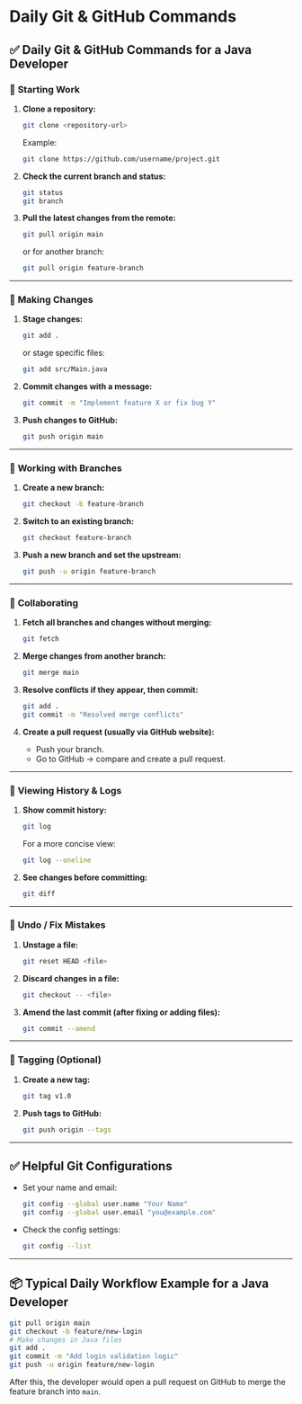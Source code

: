 # Daily Git & GitHub Commands

## ✅ **Daily Git & GitHub Commands for a Java Developer**

### 🔹 **Starting Work**

1. **Clone a repository:**
    
    ```bash
    git clone <repository-url>
    
    ```
    
    Example:
    
    ```bash
    git clone https://github.com/username/project.git
    
    ```
    
2. **Check the current branch and status:**
    
    ```bash
    git status
    git branch
    
    ```
    
3. **Pull the latest changes from the remote:**
    
    ```bash
    git pull origin main
    
    ```
    
    or for another branch:
    
    ```bash
    git pull origin feature-branch
    
    ```
    

---

### 🔹 **Making Changes**

1. **Stage changes:**
    
    ```bash
    git add .
    
    ```
    
    or stage specific files:
    
    ```bash
    git add src/Main.java
    
    ```
    
2. **Commit changes with a message:**
    
    ```bash
    git commit -m "Implement feature X or fix bug Y"
    
    ```
    
3. **Push changes to GitHub:**
    
    ```bash
    git push origin main
    
    ```
    

---

### 🔹 **Working with Branches**

1. **Create a new branch:**
    
    ```bash
    git checkout -b feature-branch
    
    ```
    
2. **Switch to an existing branch:**
    
    ```bash
    git checkout feature-branch
    
    ```
    
3. **Push a new branch and set the upstream:**
    
    ```bash
    git push -u origin feature-branch
    
    ```
    

---

### 🔹 **Collaborating**

1. **Fetch all branches and changes without merging:**
    
    ```bash
    git fetch
    
    ```
    
2. **Merge changes from another branch:**
    
    ```bash
    git merge main
    
    ```
    
3. **Resolve conflicts if they appear, then commit:**
    
    ```bash
    git add .
    git commit -m "Resolved merge conflicts"
    
    ```
    
4. **Create a pull request (usually via GitHub website):**
    - Push your branch.
    - Go to GitHub → compare and create a pull request.

---

### 🔹 **Viewing History & Logs**

1. **Show commit history:**
    
    ```bash
    git log
    
    ```
    
    For a more concise view:
    
    ```bash
    git log --oneline
    
    ```
    
2. **See changes before committing:**
    
    ```bash
    git diff
    
    ```
    

---

### 🔹 **Undo / Fix Mistakes**

1. **Unstage a file:**
    
    ```bash
    git reset HEAD <file>
    
    ```
    
2. **Discard changes in a file:**
    
    ```bash
    git checkout -- <file>
    
    ```
    
3. **Amend the last commit (after fixing or adding files):**
    
    ```bash
    git commit --amend
    
    ```
    

---

### 🔹 **Tagging (Optional)**

1. **Create a new tag:**
    
    ```bash
    git tag v1.0
    
    ```
    
2. **Push tags to GitHub:**
    
    ```bash
    git push origin --tags
    
    ```
    

---

## ✅ **Helpful Git Configurations**

- Set your name and email:
    
    ```bash
    git config --global user.name "Your Name"
    git config --global user.email "you@example.com"
    
    ```
    
- Check the config settings:
    
    ```bash
    git config --list
    
    ```
    

---

## 📦 **Typical Daily Workflow Example for a Java Developer**

```bash
git pull origin main
git checkout -b feature/new-login
# Make changes in Java files
git add .
git commit -m "Add login validation logic"
git push -u origin feature/new-login

```

After this, the developer would open a pull request on GitHub to merge the feature branch into `main`.